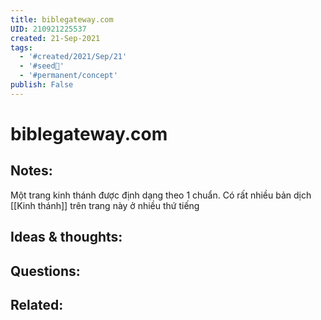 ```yaml
---
title: biblegateway.com
UID: 210921225537
created: 21-Sep-2021
tags:
  - '#created/2021/Sep/21'
  - '#seed🥜'
  - '#permanent/concept'
publish: False
---
```

# biblegateway.com

## Notes:
Một trang kinh thánh được định dạng theo 1 chuẩn. Có rất nhiều bản dịch [[Kinh thánh]] trên trang này ở nhiều thứ tiếng

## Ideas & thoughts:

## Questions:

## Related:
